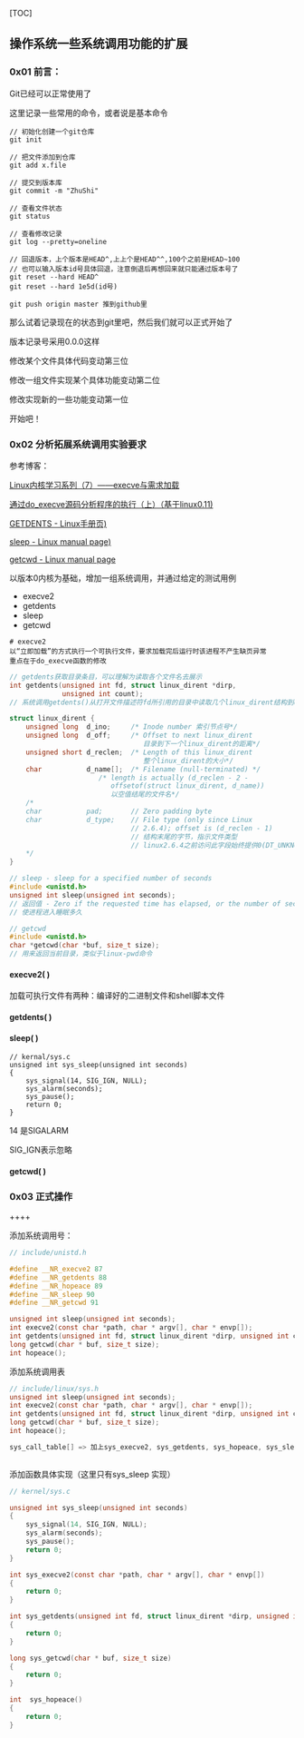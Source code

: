 [TOC]

## 操作系统一些系统调用功能的扩展

### 0x01 前言：

Git已经可以正常使用了

这里记录一些常用的命令，或者说是基本命令

```shell
// 初始化创建一个git仓库
git init

// 把文件添加到仓库
git add x.file

// 提交到版本库
git commit -m "ZhuShi"

// 查看文件状态
git status

// 查看修改记录
git log --pretty=oneline

// 回退版本，上个版本是HEAD^,上上个是HEAD^^,100个之前是HEAD~100
// 也可以输入版本id号具体回退，注意倒退后再想回来就只能通过版本号了
git reset --hard HEAD^
git reset --hard 1e5d(id号)

git push origin master 推到github里
```

那么试着记录现在的状态到git里吧，然后我们就可以正式开始了

版本记录号采用0.0.0这样

修改某个文件具体代码变动第三位

修改一组文件实现某个具体功能变动第二位

修改实现新的一些功能变动第一位

开始吧！



### 0x02 分析拓展系统调用实验要求

参考博客：

[Linux内核学习系列（7）——execve与需求加载](https://blog.csdn.net/m0_37637511/article/details/123905117?ops_request_misc=%7B%22request%5Fid%22%3A%22165551663516780357251734%22%2C%22scm%22%3A%2220140713.130102334.pc%5Fall.%22%7D&request_id=165551663516780357251734&biz_id=0&utm_medium=distribute.pc_search_result.none-task-blog-2~all~first_rank_ecpm_v1~rank_v31_ecpm-1-123905117-null-null.142^v17^pc_search_result_control_group,157^v15^new_3&utm_term=execve延迟加载&spm=1018.2226.3001.4187)

[通过do_execve源码分析程序的执行（上）（基于linux0.11)](https://cloud.tencent.com/developer/article/1507765)

[GETDENTS - Linux手册页)](https://www.onitroad.com/jc/linux/man-pages/linux/man2/getdents.2.html)

[sleep - Linux manual page)](https://www.man7.org/linux/man-pages/man3/sleep.3.html)

[getcwd - Linux manual page ](https://www.man7.org/linux/man-pages/man3/getcwd.3.html)

以版本0内核为基础，增加一组系统调用，并通过给定的测试用例

- execve2
- getdents
- sleep
- getcwd

```
# execve2
以“立即加载”的方式执行一个可执行文件，要求加载完后运行时该进程不产生缺页异常
重点在于do_execve函数的修改
```



```c
// getdents获取目录条目，可以理解为读取各个文件名去展示
int getdents(unsigned int fd, struct linux_dirent *dirp,
             unsigned int count);
// 系统调用getdents()从打开文件描述符fd所引用的目录中读取几个linux_dirent结构到dirp所指向的缓冲区中。参数count指定该缓冲区的大小

struct linux_dirent {
    unsigned long  d_ino;     /* Inode number 索引节点号*/
    unsigned long  d_off;     /* Offset to next linux_dirent 
    							 目录到下一个linux_dirent的距离*/
    unsigned short d_reclen;  /* Length of this linux_dirent 
								 整个linux_dirent的大小*/
    char           d_name[];  /* Filename (null-terminated) */
                      /* length is actually (d_reclen - 2 -
                         offsetof(struct linux_dirent, d_name))
                         以空值结尾的文件名*/
    /*
    char           pad;       // Zero padding byte
    char           d_type;    // File type (only since Linux
                              // 2.6.4); offset is (d_reclen - 1)
                              // 结构末尾的字节，指示文件类型
                              // linux2.6.4之前访问此字段始终提供0(DT_UNKNOWN)
    */
}
```



```c
// sleep - sleep for a specified number of seconds
#include <unistd.h>
unsigned int sleep(unsigned int seconds);
// 返回值 - Zero if the requested time has elapsed, or the number of seconds left to sleep, if the call was interrupted by a signal handler.
// 使进程进入睡眠多久
```



```c
// getcwd
#include <unistd.h>
char *getcwd(char *buf, size_t size);
// 用来返回当前目录，类似于linux-pwd命令
```



#### execve2( )

加载可执行文件有两种：编译好的二进制文件和shell脚本文件



#### getdents( )



#### sleep( )

```
// kernal/sys.c
unsigned int sys_sleep(unsigned int seconds)
{
	sys_signal(14, SIG_IGN, NULL);
	sys_alarm(seconds);
	sys_pause();
	return 0;
}
```

14 是SIGALARM

SIG_IGN表示忽略

#### getcwd( )



### 0x03 正式操作

++++

添加系统调用号：

```c
// include/unistd.h

#define __NR_execve2 87
#define __NR_getdents 88
#define __NR_hopeace 89
#define __NR_sleep 90
#define __NR_getcwd 91

unsigned int sleep(unsigned int seconds);
int execve2(const char *path, char * argv[], char * envp[]);
int getdents(unsigned int fd, struct linux_dirent *dirp, unsigned int count);
long getcwd(char * buf, size_t size);
int hopeace();
```



添加系统调用表

```C
// include/linux/sys.h
unsigned int sleep(unsigned int seconds);
int execve2(const char *path, char * argv[], char * envp[]);
int getdents(unsigned int fd, struct linux_dirent *dirp, unsigned int count);
long getcwd(char * buf, size_t size);
int hopeace();

sys_call_table[] => 加上sys_execve2, sys_getdents, sys_hopeace, sys_sleep, sys_getcwd
    
```

添加函数具体实现（这里只有sys_sleep 实现）

```c
// kernel/sys.c

unsigned int sys_sleep(unsigned int seconds)
{
	sys_signal(14, SIG_IGN, NULL);
	sys_alarm(seconds);
	sys_pause();
	return 0;
}

int sys_execve2(const char *path, char * argv[], char * envp[])
{
	return 0;
}

int sys_getdents(unsigned int fd, struct linux_dirent *dirp, unsigned int count)
{
	return 0;
}

long sys_getcwd(char * buf, size_t size)
{
	return 0;
}

int  sys_hopeace()
{
	return 0;
}
```

